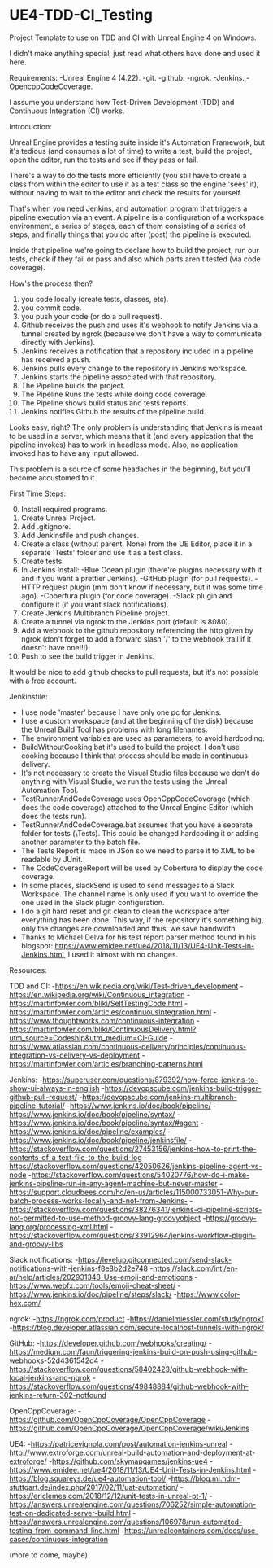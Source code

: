# UE4-TDD-CI_Testing
Project Template to use on TDD and CI with Unreal Engine 4 on Windows.

I didn't make anything special, just read what others have done and used it here.

Requirements:
  -Unreal Engine 4 (4.22).
  -git.
  -github.
  -ngrok.
  -Jenkins.
  -OpencppCodeCoverage.

I assume you understand how Test-Driven Development (TDD) and Continuous Integration (CI) works.

Introduction:

Unreal Engine provides a testing suite inside it's Automation Framework, but it's tedious (and consumes a lot of time) to write a test, build the project, open the editor,
 run the tests and see if they pass or fail.

There's a way to do the tests more efficiently (you still have to create a class from within the editor to use it as a test class so the engine 'sees' it),
 without having to wait to the editor and check the results for yourself.

That's when you need Jenkins, and automation program that triggers a pipeline execution via an event.
A pipeline is a configuration of a workspace environment, a series of stages, each of them consisting of a series of steps, and finally things that you do after (post) the
 pipeline is executed.

Inside that pipeline we're going to declare how to build the project, run our tests, check if they fail or pass and also which parts aren't tested (via code coverage).

How's the process then?

1) you code locally (create tests, classes, etc).
2) you commit code.
2) you push your code (or do a pull request).
3) Github receives the push and uses it's webhook to notify Jenkins via a tunnel created by ngrok (because we don't have a way to communicate directly with Jenkins).
4) Jenkins receives a notification that a repository included in a pipeline has received a push.
5) Jenkins pulls every change to the repository in Jenkins workspace.
6) Jenkins starts the pipeline associated with that repository.
7) The Pipeline builds the project.
8) The Pipeline Runs the tests while doing code coverage.
9) The Pipeline shows build status and tests reports.
10) Jenkins notifies Github the results of the pipeline build.

Looks easy, right? The only problem is understanding that Jenkins is meant to be used in a server, which means that it (and every
 appication that the pipeline invokes) has to work in headless mode. Also, no application invoked has to have any input allowed.

This problem is a source of some headaches in the beginning, but you'll become accustomed to it.

First Time Steps:

0) Install required programs.
1) Create Unreal Project.
2) Add .gitignore.
3) Add Jenkinsfile and push changes.
4) Create a class (without parent, None) from the UE Editor, place it in a separate 'Tests' folder and use it as a test class.
5) Create tests.
6) In Jenkins Install:
  -Blue Ocean plugin (there're plugins necessary with it and if you want a prettier Jenkins).
  -GitHub plugin (for pull requests).
  -HTTP request plugin (mm don't know if necessary, but it was some time ago).
  -Cobertura plugin (for code coverage).
  -Slack plugin and configure it (if you want slack notifications).
7) Create Jenkins Multibranch Pipeline project.
8) Create a tunnel via ngrok to the Jenkins port (default is 8080).
9) Add a webhook to the github repository referencing the http given by ngrok (don't forget to add a forward slash '/' to the webhook trail if it doesn't have one!!!).
10) Push to see the build trigger in Jenkins.

It would be nice to add github checks to pull requests, but it's not possible with a free account.


Jenkinsfile:

- I use node 'master' because I have only one pc for Jenkins.
- I use a custom workspace (and at the beginning of the disk) because the Unreal Build Tool has problems with long filenames.
- The environment variables are used as parameters, to avoid hardcoding.
- BuildWithoutCooking.bat it's used to build the project. I don't use cooking because I think that process should be made in continuous delivery.
- It's not necessary to create the Visual Studio files because we don't do anything with Visual Studio, we run the tests using the Unreal Automation Tool.
- TestRunnerAndCodeCoverage uses OpenCppCodeCoverage (which does the code coverage) attached to the Unreal Engine Editor (which does the tests run).
- TestRunnerAndCodeCoverage.bat assumes that you have a separate folder for tests (\Tests). This could be changed hardcoding it or adding another parameter to the batch file.
- The Tests Report is made in JSon so we need to parse it to XML to be readable by JUnit.
- The CodeCoverageReport will be used by Cobertura to display the code coverage.
- In some places, slackSend is used to send messages to a Slack Workspace. The channel name is only used if you want to override the one used in the Slack plugin configuration.
- I do a git hard reset and git clean to clean the workspace after everything has been done. This way, if the repository it's something big, only the changes are downloaded and thus, we save bandwidth.
- Thanks to Michael Delva for his test report parser method found in his blogspot: https://www.emidee.net/ue4/2018/11/13/UE4-Unit-Tests-in-Jenkins.html, I used it almost with no changes.


Resources:


TDD and CI:
-https://en.wikipedia.org/wiki/Test-driven_development
-https://en.wikipedia.org/wiki/Continuous_integration
-https://martinfowler.com/bliki/SelfTestingCode.html
-https://martinfowler.com/articles/continuousIntegration.html
-https://www.thoughtworks.com/continuous-integration
-https://martinfowler.com/bliki/ContinuousDelivery.html?utm_source=Codeship&utm_medium=CI-Guide
-https://www.atlassian.com/continuous-delivery/principles/continuous-integration-vs-delivery-vs-deployment
-https://martinfowler.com/articles/branching-patterns.html

Jenkins:
-https://superuser.com/questions/879392/how-force-jenkins-to-show-ui-always-in-english
-https://devopscube.com/jenkins-build-trigger-github-pull-request/
-https://devopscube.com/jenkins-multibranch-pipeline-tutorial/
-https://www.jenkins.io/doc/book/pipeline/
-https://www.jenkins.io/doc/book/pipeline/syntax/
-https://www.jenkins.io/doc/book/pipeline/syntax/#agent
-https://www.jenkins.io/doc/pipeline/examples/
-https://www.jenkins.io/doc/book/pipeline/jenkinsfile/
-https://stackoverflow.com/questions/27453156/jenkins-how-to-print-the-contents-of-a-text-file-to-the-build-log
-https://stackoverflow.com/questions/42050626/jenkins-pipeline-agent-vs-node
-https://stackoverflow.com/questions/54020776/how-do-i-make-jenkins-pipeline-run-in-any-agent-machine-but-never-master
-https://support.cloudbees.com/hc/en-us/articles/115000733051-Why-our-batch-process-works-locally-and-not-from-Jenkins-
-https://stackoverflow.com/questions/38276341/jenkins-ci-pipeline-scripts-not-permitted-to-use-method-groovy-lang-groovyobject
-https://groovy-lang.org/processing-xml.html
-https://stackoverflow.com/questions/33912964/jenkins-workflow-plugin-and-groovy-libs

Slack notifications:
-https://levelup.gitconnected.com/send-slack-notifications-with-jenkins-f8e8b2d2e748
-https://slack.com/intl/en-ar/help/articles/202931348-Use-emoji-and-emoticons
-https://www.webfx.com/tools/emoji-cheat-sheet/
-https://www.jenkins.io/doc/pipeline/steps/slack/
-https://www.color-hex.com/

ngrok:
-https://ngrok.com/product
-https://danielmiessler.com/study/ngrok/
-https://blog.developer.atlassian.com/secure-localhost-tunnels-with-ngrok/

GitHub:
-https://developer.github.com/webhooks/creating/
-https://medium.com/faun/triggering-jenkins-build-on-push-using-github-webhooks-52d4361542d4
-https://stackoverflow.com/questions/58402423/github-webhook-with-local-jenkins-and-ngrok
-https://stackoverflow.com/questions/49848884/github-webhook-with-jenkins-return-302-notfound

OpenCppCoverage:
-https://github.com/OpenCppCoverage/OpenCppCoverage
-https://github.com/OpenCppCoverage/OpenCppCoverage/wiki/Jenkins

UE4:
-https://patricevignola.com/post/automation-jenkins-unreal
-http://www.extroforge.com/unreal-build-automation-and-deployment-at-extroforge/
-https://github.com/skymapgames/jenkins-ue4
-https://www.emidee.net/ue4/2018/11/13/UE4-Unit-Tests-in-Jenkins.html
-https://blog.squareys.de/ue4-automation-tool/
-https://blog.mi.hdm-stuttgart.de/index.php/2017/02/11/uat-automation/
-https://ericlemes.com/2018/12/12/unit-tests-in-unreal-pt-1/
-https://answers.unrealengine.com/questions/706252/simple-automation-test-on-dedicated-server-build.html
-https://answers.unrealengine.com/questions/106978/run-automated-testing-from-command-line.html
-https://unrealcontainers.com/docs/use-cases/continuous-integration

(more to come, maybe)


